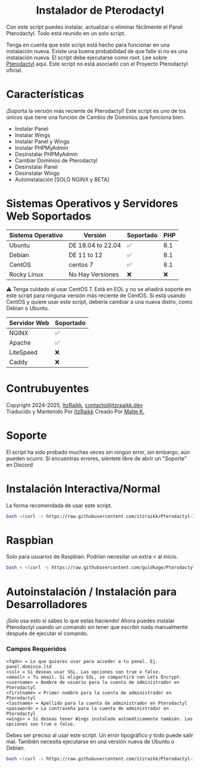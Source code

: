 <h1 align="center"><strong>Instalador de Pterodactyl</strong></h1> 
Con este script puedes instalar, actualizar o eliminar fácilmente el Panel Pterodactyl. Todo está reunido en un solo script. 

Tenga en cuenta que este script está hecho para funcionar en una instalación nueva. Existe una buena probabilidad de que falle si no es una instalación nueva. El script debe ejecutarse como root. 
Lee sobre [Pterodactyl](https://pterodactyl.io) aquí. Este script no está asociado con el Proyecto Pterodactyl oficial.

# Características

¡Soporta la versión más reciente de Pterodactyl! Este script es uno de los únicos que tiene una función de Cambio de Dominios que funciona bien.

- Instalar Panel
- Instalar Wings
- Instalar Panel y Wings
- Instalar PHPMyAdmin
- Desinstalar PHPMyAdmin
- Cambiar Dominios de Pterodactyl
- Desinstalar Panel
- Desinstalar Wings
- Autoinstalación [SOLO NGINX y BETA]

# Sistemas Operativos y Servidores Web Soportados

| Sistema Operativo| Versión               | Soportado                          |   PHP |
| ---------------- | ----------------------| ---------------------------------- | ----- |
| Ubuntu           | DE 18.04 to 22.04     | :white_check_mark:                 | 8.1   |
| Debian           | DE 11 to 12           | :white_check_mark:                 | 8.1   |
| CentOS           |       centos 7        | :white_check_mark:                 | 8.1   |
| Rocky Linux      | No Hay Versiones      | :x:                                | :x:   |

:warning: Tenga cuidado al usar CentOS 7. Está en EOL y no se añadirá soporte en este script para ninguna versión más reciente de CentOS. Si está usando CentOS y quiere usar este script, debería cambiar a una nueva distro, como Debian o Ubuntu.

| Servidor Web     | Soportado           |
| ---------------- | --------------------| 
| NGINX            | :white_check_mark:  |
| Apache           | :white_check_mark:  |
| LiteSpeed        | :x:                 |
| Caddy            | :x:                 |

# Contrubuyentes

Copyright 2024-2025, [ItzRaikk](https://github.com/itzraikk), contacto@itzraaikk.dev
<br>
Traducido y Mantenido Por [ItzRaikk](https://github.com/itzraikk)
Creado Por [Malte K.](https://github.com/guldkage)

# Soporte

El script ha sido probado muchas veces sin ningún error, sin embargo, aún pueden ocurrir. Si encuentras errores, siéntete libre de abrir un "Soporte" en Discord

# Instalación Interactiva/Normal
La forma recomendada de usar este script.

```bash
bash <(curl -s https://raw.githubusercontent.com/itzraikk/Pterodactyl-Installer/main/installer.sh)
```

# Raspbian
Solo para usuarios de Raspbian. Podrían necesitar un extra < al inicio.
```bash
bash < <(curl -s https://raw.githubusercontent.com/guldkage/Pterodactyl-Installer/main/installer.sh)
```

# Autoinstalación / Instalación para Desarrolladores
¡Solo usa esto si sabes lo que estás haciendo! Ahora puedes instalar Pterodactyl usando un comando sin tener que escribir nada manualmente después de ejecutar el comando.

### Campos Requeridos
```
<fqdn> = Lo que quieres usar para acceder a tu panel. Ej. panel.dominio.ltd
<ssl> = Si deseas usar SSL. Las opciones son true o false.
<email> = Tu email. Si eliges SSL, se compartirá con Lets Encrypt.
<username> = Nombre de usuario para la cuenta de administrador en Pterodactyl
<firstname> = Primer nombre para la cuenta de administrador en Pterodactyl
<lastname> = Apellido para la cuenta de administrador en Pterodactyl
<password> = La contraseña para la cuenta de administrador en Pterodactyl
<wings> = Si deseas tener Wings instalado automáticamente también. Las opciones son true o false.
```

Debes ser preciso al usar este script. Un error tipográfico y todo puede salir mal. También necesita ejecutarse en una versión nueva de Ubuntu o Debian.

```bash
bash <(curl -s https://raw.githubusercontent.com/itzraikk/Pterodactyl-Installer/main/autoinstall.sh)  <fqdn> <ssl> <email> <username> <firstname <lastname> <password> <wings>
```
